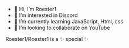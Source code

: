 - 👋 Hi, I’m Roester1
- 👀 I’m interested in Discord
- 🌱 I’m currently learning JavaScript, Html, css
- 💞️ I’m looking to collaborate on YouTube

Roester1/Roester1 is a ✨ special ✨
